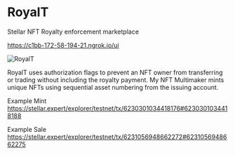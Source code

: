 # RoyalT
Stellar NFT Royalty enforcement marketplace

https://c1bb-172-58-194-21.ngrok.io/ui

![RoyalT](https://gateway.pinata.cloud/ipfs/QmbsrpLc7faqpc4U2VRfAEyLpCaF1mRoQcwaRxXS4YC6Rr)


RoyalT uses authorization flags to prevent an NFT owner from transferring or trading without including the royalty payment.
My NFT Multimaker mints unique NFTs using sequential asset numbering from the issuing account.

Example Mint
https://stellar.expert/explorer/testnet/tx/6230301034418176#6230301034418188

Example Sale
https://stellar.expert/explorer/testnet/tx/6231056948662272#6231056948662275

